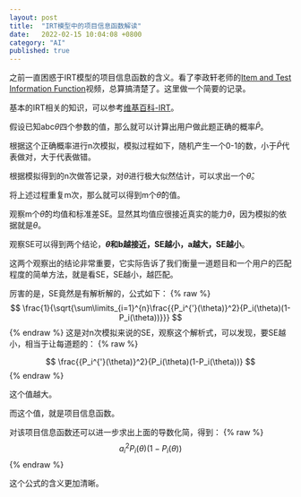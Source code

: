 ```yaml
---
layout: post
title:  "IRT模型中的项目信息函数解读"
date:   2022-02-15 10:04:08 +0800
category: "AI"
published: true
---
```


之前一直困惑于IRT模型的项目信息函数的含义。看了李政轩老师的[Item and Test Information Function](https://www.youtube.com/watch?v=VBoZ3bVapbw)视频，总算搞清楚了。这里做一个简要的记录。

基本的IRT相关的知识，可以参考[维基百科-IRT](https://zh.wikipedia.org/wiki/%E9%A1%B9%E7%9B%AE%E5%8F%8D%E5%BA%94%E7%90%86%E8%AE%BA)。


假设已知abc$\theta$四个参数的值，那么就可以计算出用户做此题正确的概率$\bar{P}$。

根据这个正确概率进行n次模拟，模拟过程如下，随机产生一个0-1的数，小于$\bar{P}$代表做对，大于代表做错。

根据模拟得到的n次做答记录，对$\theta$进行极大似然估计，可以求出一个$\hat{\theta}$。

将上述过程重复m次，那么就可以得到m个$\hat{\theta}$的值。

观察m个$\hat{\theta}$的均值和标准差SE。显然其均值应很接近真实的能力$\theta$，因为模拟的依据就是$\theta$。

观察SE可以得到两个结论，**$\theta$和b越接近，SE越小，a越大，SE越小**。

这两个观察出的结论非常重要，它实际告诉了我们衡量一道题目和一个用户的匹配程度的简单方法，就是看SE，SE越小，越匹配。

厉害的是，SE竟然是有解析解的，公式如下：
{% raw %}
$$
\frac{1}{\sqrt{\sum\limits_{i=1}^{n}\frac{{P_i^{'}(\theta)}^2}{P_i(\theta)(1-P_i(\theta))}}}
$$
{% endraw %}
这是对n次模拟来说的SE，观察这个解析式，可以发现，要SE越小，相当于让每道题的：
{% raw %}

$$
\frac{{P_i^{'}(\theta)}^2}{P_i(\theta)(1-P_i(\theta))}
$$
{% endraw %}

这个值越大。

而这个值，就是项目信息函数。

对该项目信息函数还可以进一步求出上面的导数化简，得到：
{% raw %}
$$
a_i^2P_i(\theta)(1-P_i(\theta))
$$
{% endraw %}

这个公式的含义更加清晰。








